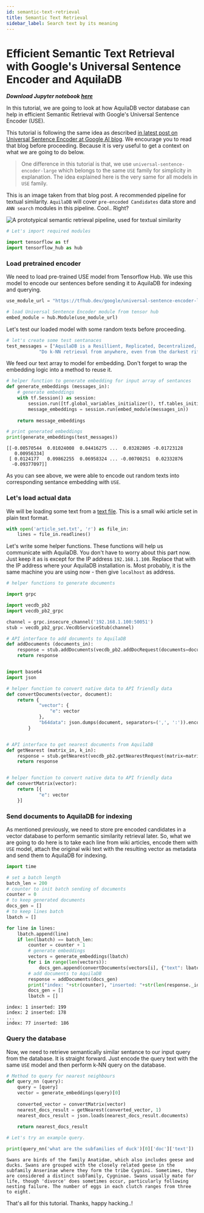 ```yaml
---
id: semantic-text-retrieval
title: Semantic Text Retrieval
sidebar_label: Search text by its meaning
---
```


# Efficient Semantic Text Retrieval with Google's Universal Sentence Encoder and AquilaDB

_**Download Jupyter notebook [here](https://github.com/a-mma/AquilaDB-Examples/tree/master/QnA_with_USE)**_


In this tutorial, we are going to look at how AquilaDB vector database can help in efficient Semantic Retrieval with Google's Universal Sentence Encoder (USE).

This tutorial is following the same idea as described [in latest post on Universal Sentence Encoder at Google AI blog](https://ai.googleblog.com/2019/07/multilingual-universal-sentence-encoder.html). We encourage you to read that blog before proceeding. Because it is very useful to get a context on what we are going to do below.

> One difference in this tutorial is that, we use `universal-sentence-encoder-large` which belongs to the same `USE` family for simplicity in explanation. The idea explained here is the very same for all models in `USE` family.

This is an image taken from that blog post. A recommended pipeline for textual similarity. `AquilaDB` will cover `pre-encoded Candidates` data store and `ANN search` modules in this pipeline. Cool.. Right?

![A prototypical semantic retrieval pipeline, used for textual similarity](https://1.bp.blogspot.com/-q1g13xLR-9E/XSi8ZewIXzI/AAAAAAAAETQ/Oek9K51ZrAQvbZL3t3rme5HcegzCNm98QCEwYBhgL/s640/image1.png)


```python
# Let's import required modules

import tensorflow as tf
import tensorflow_hub as hub
```

### Load pretrained encoder
We need to load pre-trained USE model from Tensorflow Hub. We use this model to encode our sentences before sending it to AquilaDB for indexing and querying.


```python
use_module_url = "https://tfhub.dev/google/universal-sentence-encoder-large/3"

# load Universal Sentence Encoder module from tensor hub
embed_module = hub.Module(use_module_url)
```

Let's test our loaded model with some random texts before proceeding.


```python
# let's create some test sentanaces
test_messages = ["AquilaDB is a Resillient, Replicated, Decentralized, Host neutral storage for Feature Vectors along with Document Metadata.", 
            "Do k-NN retrieval from anywhere, even from the darkest rifts of Aquila (in progress). It is easy to setup and scales as the universe expands."]
```

We feed our text array to model for embedding. Don't forget to wrap the embedding logic into a method to reuse it.


```python
# helper function to generate embedding for input array of sentances
def generate_embeddings (messages_in):
    # generate embeddings
    with tf.Session() as session:
        session.run([tf.global_variables_initializer(), tf.tables_initializer()])
        message_embeddings = session.run(embed_module(messages_in))
        
    return message_embeddings
```


```python
# print generated embeddings
print(generate_embeddings(test_messages))
```

    [[-0.00570544  0.01024008  0.04416275 ...  0.03282805 -0.01723128
       0.00956334]
     [ 0.0124177   0.09862255  0.06958324 ... -0.00700251  0.02332876
      -0.09377097]]


As you can see above, we were able to encode out random texts into corresponding sentance embedding with `USE`.

### Let's load actual data
We will be loading some text from a [text file](https://github.com/a-mma/AquilaDB-Examples/blob/master/QnA_with_USE/article_set.txt?raw=true). This is a small wiki article set in plain text format.


```python
with open('article_set.txt', 'r') as file_in:
    lines = file_in.readlines()
```

Let's write some helper functions. These functions will help us communicate with AquilaDB. You don't have to worry about this part now. Just keep it as is except for the IP address `192.168.1.100`. Replace that with the IP address where your AquilaDB installation is. Most probably, it is the same machine you are using now - then give `localhost` as address.


```python
# helper functions to generate documents

import grpc

import vecdb_pb2
import vecdb_pb2_grpc

channel = grpc.insecure_channel('192.168.1.100:50051')
stub = vecdb_pb2_grpc.VecdbServiceStub(channel)

# API interface to add documents to AquilaDB
def addDocuments (documents_in):
    response = stub.addDocuments(vecdb_pb2.addDocRequest(documents=documents_in))
    return response


import base64
import json

# helper function to convert native data to API friendly data
def convertDocuments(vector, document):
    return {
            "vector": {
                "e": vector
            },
            "b64data": json.dumps(document, separators=(',', ':')).encode('utf-8')
        }


# API interface to get nearest documents from AquilaDB
def getNearest (matrix_in, k_in):
    response = stub.getNearest(vecdb_pb2.getNearestRequest(matrix=matrix_in, k=k_in))
    return response


# helper function to convert native data to API friendly data
def convertMatrix(vector):
    return [{
            "e": vector
    }]
```

### Send documents to AquilaDB for indexing
As mentioned previously, we need to store pre encoded candidates in a vector database to perform semantic similarity retrieval later. So, what we are going to do here is to take each line from wiki articles, encode them with `USE` model, attach the original wiki text with the resulting vector as metadata and send them to AquilaDB for indexing.


```python
import time

# set a batch length
batch_len = 200
# counter to init batch sending of documents
counter = 0
# to keep generated documents
docs_gen = []
# to keep lines batch
lbatch = []

for line in lines:
    lbatch.append(line)
    if len(lbatch) == batch_len:
        counter = counter + 1
        # generate embeddings
        vectors = generate_embeddings(lbatch)
        for i in range(len(vectors)):
            docs_gen.append(convertDocuments(vectors[i], {"text": lbatch[i]}))
        # add documents to AquilaDB
        response = addDocuments(docs_gen)
        print("index: "+str(counter), "inserted: "+str(len(response._id)))
        docs_gen = []
        lbatch = []
```

    index: 1 inserted: 199
    index: 2 inserted: 178
    ...
    index: 77 inserted: 186


### Query the database
Now, we need to retrieve semantically similar sentance to our input query from the database. It is straight forward. Just encode the query text with the same `USE` model and then perform k-NN query on the database.


```python
# Method to query for nearest neighbours
def query_nn (query):
    query = [query]
    vector = generate_embeddings(query)[0]
    
    converted_vector = convertMatrix(vector)
    nearest_docs_result = getNearest(converted_vector, 1)
    nearest_docs_result = json.loads(nearest_docs_result.documents)
    
    return nearest_docs_result
```


```python
# Let's try an example query.

print(query_nn('what are the subfamilies of duck')[0]['doc']['text'])
```

    Swans are birds of the family Anatidae, which also includes geese and ducks. Swans are grouped with the closely related geese in the subfamily Anserinae where they form the tribe Cygnini. Sometimes, they are considered a distinct subfamily, Cygninae. Swans usually mate for life, though 'divorce' does sometimes occur, particularly following nesting failure. The number of eggs in each clutch ranges from three to eight.



That's all for this tutorial. Thanks, happy hacking..!

